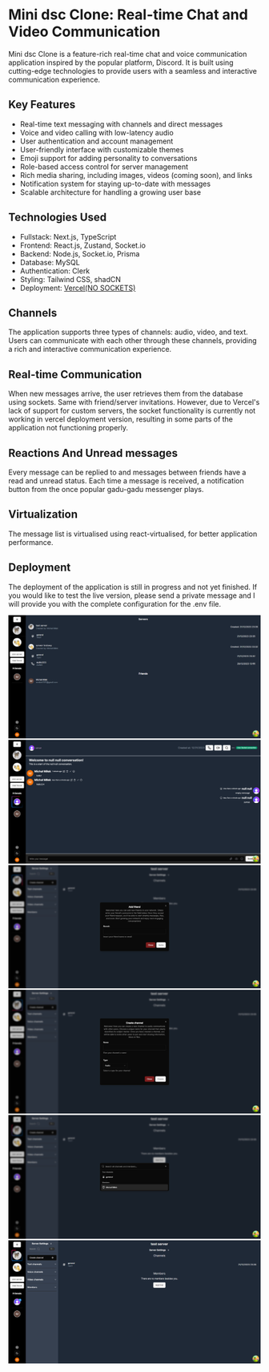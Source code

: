 # Mini dsc Clone: Real-time Chat and Video Communication

Mini dsc Clone is a feature-rich real-time chat and voice communication application inspired by the popular platform, Discord. It is built using cutting-edge technologies to provide users with a seamless and interactive communication experience.

## Key Features

- Real-time text messaging with channels and direct messages
- Voice and video calling with low-latency audio
- User authentication and account management
- User-friendly interface with customizable themes
- Emoji support for adding personality to conversations
- Role-based access control for server management
- Rich media sharing, including images, videos (coming soon), and links
- Notification system for staying up-to-date with messages
- Scalable architecture for handling a growing user base

## Technologies Used

- Fullstack: Next.js, TypeScript
- Frontend: React.js, Zustand, Socket.io
- Backend: Node.js, Socket.io, Prisma
- Database: MySQL
- Authentication: Clerk
- Styling: Tailwind CSS, shadCN
- Deployment: [Vercel(NO SOCKETS)](https://mini-dsc-clone-git-chat-refetch-michalmilek.vercel.app)

## Channels

The application supports three types of channels: audio, video, and text. Users can communicate with each other through these channels, providing a rich and interactive communication experience.

## Real-time Communication

When new messages arrive, the user retrieves them from the database using sockets. Same with friend/server invitations. However, due to Vercel's lack of support for custom servers, the socket functionality is currently not working in vercel deployment version, resulting in some parts of the application not functioning properly. 

## Reactions And Unread messages

Every message can be replied to and messages between friends have a read and unread status. Each time a message is received, a notification button from the once popular gadu-gadu messenger plays.

## Virtualization

The message list is virtualised using react-virtualised, for better application performance.

## Deployment

The deployment of the application is still in progress and not yet finished. If you would like to test the live version, please send a private message and I will provide you with the complete configuration for the .env file.


![screen 1](screenshots/scr1.png)
![screen 2](screenshots/scr2.png)
![screen 3](screenshots/scr3.png)
![screen 4](screenshots/scr4.png)
![screen 5](screenshots/scr5.png)
![screen 6](screenshots/scr6.png)